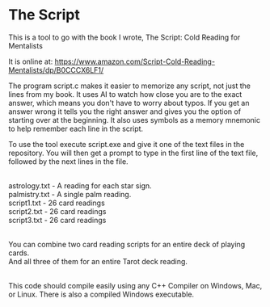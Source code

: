 # The Script

This is a tool to go with the book I wrote, The Script: Cold Reading for Mentalists

It is online at: 
https://www.amazon.com/Script-Cold-Reading-Mentalists/dp/B0CCCX6LF1/

The program script.c makes it easier to memorize any script, not just the lines from my book.  It uses AI to watch how close you are to the exact answer, which means you don't have to worry about typos.  If you get an answer wrong it tells you the right answer and gives you the option of starting over at the beginning. It also uses symbols as a memory mnemonic to help remember each line in the script.

To use the tool execute script.exe and give it one of the text files in the repository. You will then get a prompt to type in the first line of the text file, followed by the next lines in the file.<br><br>

astrology.txt - A reading for each star sign. <br>
palmistry.txt - A single palm reading. <br>
script1.txt - 26 card readings <br>
script2.txt - 26 card readings <br>
script3.txt - 26 card readings <br><br>

You can combine two card reading scripts for an entire deck of playing cards.<br>
And all three of them for an entire Tarot deck reading.<br><br>

This code should compile easily using any C++ Compiler on Windows, Mac, or Linux. There is also a compiled Windows executable.
